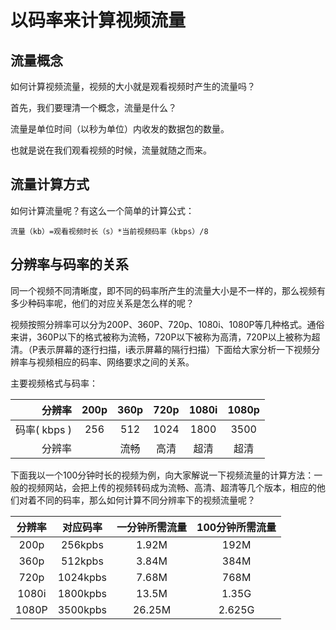 # 以码率来计算视频流量

## 流量概念

如何计算视频流量，视频的大小就是观看视频时产生的流量吗？

首先，我们要理清一个概念，流量是什么？

流量是单位时间（以秒为单位）内收发的数据包的数量。

也就是说在我们观看视频的时候，流量就随之而来。

## 流量计算方式

如何计算流量呢？有这么一个简单的计算公式：

```
流量（kb）=观看视频时长（s）*当前视频码率（kbps）/8
```

## 分辨率与码率的关系

同一个视频不同清晰度，即不同的码率所产生的流量大小是不一样的，那么视频有多少种码率呢，他们的对应关系是怎么样的呢？

视频按照分辨率可以分为200P、360P、720p、1080i、1080P等几种格式。通俗来讲，360P以下的格式被称为流畅，720P以下被称为高清，720P以上被称为超清。（P表示屏幕的逐行扫描，i表示屏幕的隔行扫描）下面给大家分析一下视频分辨率与视频相应的码率、网络要求之间的关系。

主要视频格式与码率：

|       分辨率 | 200p | 360p | 720p | 1080i | 1080p |
| -------------: | :--: | :--: | :--: | :---: | :---: |
| 码率( kbps ) | 256  | 512  | 1024 | 1800  | 3500  |
|       分辨率 |      | 流畅 | 高清 | 超清  | 超清  |

下面我以一个100分钟时长的视频为例，向大家解说一下视频流量的计算方法：一般的视频网站，会把上传的视频转码成为流畅、高清、超清等几个版本，相应的他们对着不同的码率，那么如何计算不同分辨率下的视频流量呢？

| 分辨率 | 对应码率 | 一分钟所需流量 | 100分钟所需流量 |
| :----: | :------: | :------------: | :-------------: |
|  200p  | 256kpbs  |     1.92M      |      192M       |
|  360p  | 512kpbs  |     3.84M      |      384M       |
|  720p  | 1024kpbs |     7.68M      |      768M       |
| 1080i  | 1800kpbs |     13.5M      |      1.35G      |
| 1080P  | 3500kpbs |     26.25M     |     2.625G      |



